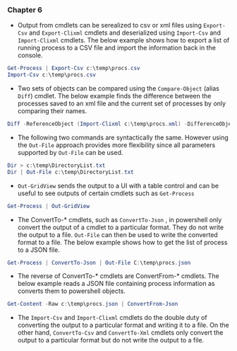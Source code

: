 ### Chapter 6

* Output from cmdlets can be serealized to csv or xml files using `Export-Csv` and `Export-Clixml` cmdlets and deserialized  using `Import-Csv` and `Import-Clixml` cmdlets. The below example shows how to export a list of running process to a CSV file and import the information back in the console.

```powershell
Get-Process | Export-Csv c:\temp\procs.csv
Import-Csv c:\temp\procs.csv
```

* Two sets of objects can be compared using the `Compare-Object` \(alias `Diff`\) cmdlet. The below example finds the difference between the processes saved to an xml file and the current set of processes by only comparing their names.

```powershell
Diff -ReferenceObject (Import-Clixml c:\temp\procs.xml) -DifferenceObject (Get-Process) -Property Name
```

* The following two commands are syntactically the same. However using the `Out-File` approach provides more flexibility since all parameters supported by `Out-File` can be used.

```powershell
Dir > c:\temp\DirectoryList.txt
Dir | Out-File c:\temp\DirectoryList.txt
```

* `Out-GridView` sends the output to a UI with a table control and can be useful to see outputs of certain cmdlets such as `Get-Process`

```powershell
Get-Process | Out-GridView
```

* The ConvertTo-\* cmdlets, such as `ConvertTo-Json` , in powershell only convert the output of a cmdlet to a particular format. They do not write the output to a file. `Out-File` can then be used to write the converted format to a file. The below example shows how to get the list of process to a JSON file.

```powershell
Get-Process | ConvertTo-Json | Out-File C:\temp\procs.json
```

* The reverse of ConvertTo-\* cmdlets are ConvertFrom-\* cmdlets. The below example reads a JSON file containing process information as converts them to powershell objects.

```powershell
Get-Content -Raw c:\temp\procs.json | ConvertFrom-Json
```

* The `Import-Csv` and `Import-Clixml` cmdlets do the double duty of converting the output to a particular format and writing it to a file. On the other hand, `ConvertTo-Csv` and `ConvertTo-Xml`  cmdlets only convert the output to a particular format but do not write the output to a file.



